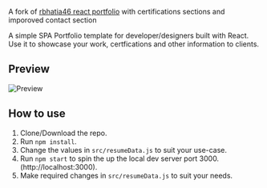 A fork of  [rbhatia46 react portfolio](https://github.com/rbhatia46/React-Portfolio) with certifications sections and imporoved contact section

A simple SPA Portfolio template for developer/designers built with React. Use it to showcase your work, certfications and other information to clients.

## Preview
![Preview](https://i.ibb.co/92Vrg2Q/Screenshot-2020-06-16-Uday-Nayak.png)

## How to use
1. Clone/Download the repo.
2. Run  ``` npm install ```.
3. Change the values in ```src/resumeData.js``` to suit your use-case.
4. Run ```npm start``` to spin the up the local dev server port 3000.(http://localhost:3000).
5. Make required changes in ```src/resumeData.js``` to suit your needs.

